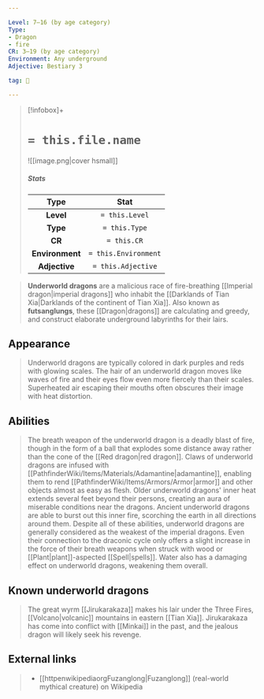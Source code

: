 ```yaml
---

Level: 7–16 (by age category)
Type:
- Dragon
- fire
CR: 3–19 (by age category)
Environment: Any underground
Adjective: Bestiary 3

tag: 👹

---
```


> [!infobox]+
> #  `= this.file.name`
> ![[image.png|cover hsmall]]
> ##### Stats
> Type | Stat |
> :---:|:---:|
> **Level** | `= this.Level` |
> **Type** | `= this.Type` |
> **CR** | `= this.CR` |
> **Environment** | `= this.Environment` |
> **Adjective** | `= this.Adjective` |



> **Underworld dragons** are a malicious race of fire-breathing [[Imperial dragon|imperial dragons]] who inhabit the [[Darklands of Tian Xia|Darklands of the continent of Tian Xia]]. Also known as **futsanglungs**, these [[Dragon|dragons]] are calculating and greedy, and construct elaborate underground labyrinths for their lairs.



## Appearance

> Underworld dragons are typically colored in dark purples and reds with glowing scales. The hair of an underworld dragon moves like waves of fire and their eyes flow even more fiercely than their scales. Superheated air escaping their mouths often obscures their image with heat distortion.


## Abilities

> The breath weapon of the underworld dragon is a deadly blast of fire, though in the form of a ball that explodes some distance away rather than the cone of the [[Red dragon|red dragon]]. Claws of underworld dragons are infused with [[PathfinderWiki/Items/Materials/Adamantine|adamantine]], enabling them to rend [[PathfinderWiki/Items/Armors/Armor|armor]] and other objects almost as easy as flesh. Older underworld dragons' inner heat extends several feet beyond their persons, creating an aura of miserable conditions near the dragons. Ancient underworld dragons are able to burst out this inner fire, scorching the earth in all directions around them.
> Despite all of these abilities, underworld dragons are generally considered as the weakest of the imperial dragons. Even their connection to the draconic cycle only offers a slight increase in the force of their breath weapons when struck with wood or [[Plant|plant]]-aspected [[Spell|spells]]. Water also has a damaging effect on underworld dragons, weakening them overall.


## Known underworld dragons

> The great wyrm [[Jirukarakaza]] makes his lair under the Three Fires, [[Volcano|volcanic]] mountains in eastern [[Tian Xia]]. Jirukarakaza has come into conflict with [[Minkai]] in the past, and the jealous dragon will likely seek his revenge.




## External links

> - [[httpenwikipediaorgFuzanglong|Fuzanglong]] (real-world mythical creature) on Wikipedia






